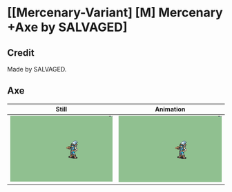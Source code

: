 # [\[Mercenary-Variant\] \[M\] Mercenary +Axe by SALVAGED]

## Credit

Made by SALVAGED.
	
## Axe

| Still | Animation |
| :---: | :-------: |
| ![Axe still](./Axe_000.png) | ![Axe animation](./Axe.gif) |
